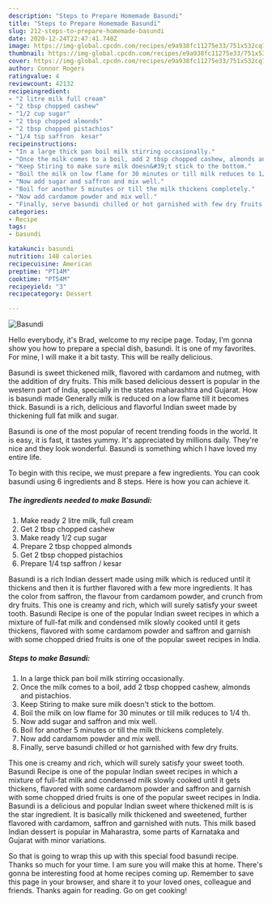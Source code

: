 ```yaml
---
description: "Steps to Prepare Homemade Basundi"
title: "Steps to Prepare Homemade Basundi"
slug: 212-steps-to-prepare-homemade-basundi
date: 2020-12-24T22:47:41.740Z
image: https://img-global.cpcdn.com/recipes/e9a938fc11275e33/751x532cq70/basundi-recipe-main-photo.jpg
thumbnail: https://img-global.cpcdn.com/recipes/e9a938fc11275e33/751x532cq70/basundi-recipe-main-photo.jpg
cover: https://img-global.cpcdn.com/recipes/e9a938fc11275e33/751x532cq70/basundi-recipe-main-photo.jpg
author: Connor Rogers
ratingvalue: 4
reviewcount: 42132
recipeingredient:
- "2 litre milk full cream"
- "2 tbsp chopped cashew"
- "1/2 cup sugar"
- "2 tbsp chopped almonds"
- "2 tbsp chopped pistachios"
- "1/4 tsp saffron  kesar"
recipeinstructions:
- "In a large thick pan boil milk stirring occasionally."
- "Once the milk comes to a boil, add 2 tbsp chopped cashew, almonds and pistachios."
- "Keep Stiring to make sure milk doesn&#39;t stick to the bottom."
- "Boil the milk on low flame for 30 minutes or till milk reduces to 1/4 th."
- "Now add sugar and saffron and mix well."
- "Boil for another 5 minutes or till the milk thickens completely."
- "Now add cardamom powder and mix well."
- "Finally, serve basundi chilled or hot garnished with few dry fruits."
categories:
- Recipe
tags:
- basundi

katakunci: basundi 
nutrition: 148 calories
recipecuisine: American
preptime: "PT14M"
cooktime: "PT54M"
recipeyield: "3"
recipecategory: Dessert

---
```



![Basundi](https://img-global.cpcdn.com/recipes/e9a938fc11275e33/751x532cq70/basundi-recipe-main-photo.jpg)

Hello everybody, it's Brad, welcome to my recipe page. Today, I'm gonna show you how to prepare a special dish, basundi. It is one of my favorites. For mine, I will make it a bit tasty. This will be really delicious.

Basundi is sweet thickened milk, flavored with cardamom and nutmeg, with the addition of dry fruits. This milk based delicious dessert is popular in the western part of India, specially in the states maharashtra and Gujarat. How is basundi made Generally milk is reduced on a low flame till it becomes thick. Basundi is a rich, delicious and flavorful Indian sweet made by thickening full fat milk and sugar.

Basundi is one of the most popular of recent trending foods in the world. It is easy, it is fast, it tastes yummy. It's appreciated by millions daily. They're nice and they look wonderful. Basundi is something which I have loved my entire life.


To begin with this recipe, we must prepare a few ingredients. You can cook basundi using 6 ingredients and 8 steps. Here is how you can achieve it.

<!--inarticleads1-->

##### The ingredients needed to make Basundi:

1. Make ready 2 litre milk, full cream
1. Get 2 tbsp chopped cashew
1. Make ready 1/2 cup sugar
1. Prepare 2 tbsp chopped almonds
1. Get 2 tbsp chopped pistachios
1. Prepare 1/4 tsp saffron / kesar


Basundi is a rich Indian dessert made using milk which is reduced until it thickens and then it is further flavored with a few more ingredients. It has the color from saffron, the flavour from cardamom powder, and crunch from dry fruits. This one is creamy and rich, which will surely satisfy your sweet tooth. Basundi Recipe is one of the popular Indian sweet recipes in which a mixture of full-fat milk and condensed milk slowly cooked until it gets thickens, flavored with some cardamom powder and saffron and garnish with some chopped dried fruits is one of the popular sweet recipes in India. 

<!--inarticleads2-->

##### Steps to make Basundi:

1. In a large thick pan boil milk stirring occasionally.
1. Once the milk comes to a boil, add 2 tbsp chopped cashew, almonds and pistachios.
1. Keep Stiring to make sure milk doesn&#39;t stick to the bottom.
1. Boil the milk on low flame for 30 minutes or till milk reduces to 1/4 th.
1. Now add sugar and saffron and mix well.
1. Boil for another 5 minutes or till the milk thickens completely.
1. Now add cardamom powder and mix well.
1. Finally, serve basundi chilled or hot garnished with few dry fruits.


This one is creamy and rich, which will surely satisfy your sweet tooth. Basundi Recipe is one of the popular Indian sweet recipes in which a mixture of full-fat milk and condensed milk slowly cooked until it gets thickens, flavored with some cardamom powder and saffron and garnish with some chopped dried fruits is one of the popular sweet recipes in India. Basundi is a delicious and popular Indian sweet where thickened milt is is the star ingredient. It is basically milk thickened and sweetened, further flavored with cardamom, saffron and garnished with nuts. This milk based Indian dessert is popular in Maharastra, some parts of Karnataka and Gujarat with minor variations. 

So that is going to wrap this up with this special food basundi recipe. Thanks so much for your time. I am sure you will make this at home. There's gonna be interesting food at home recipes coming up. Remember to save this page in your browser, and share it to your loved ones, colleague and friends. Thanks again for reading. Go on get cooking!
